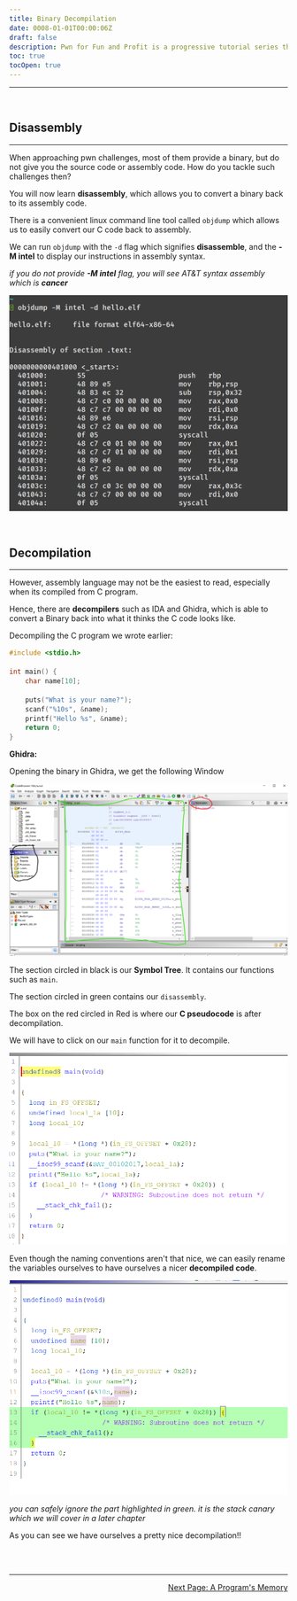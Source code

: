 ```yaml
---
title: Binary Decompilation
date: 0008-01-01T00:00:06Z
draft: false
description: Pwn for Fun and Profit is a progressive tutorial series that aims to be noob-friendly enough for anyone to dive in, and equip them with the skills to come out with substantial knowledge on The Art of Pwn.
toc: true
tocOpen: true
---
```


---

<br>

## Disassembly
---

When approaching pwn challenges, most of them provide a binary, but do not give you the source code or assembly code. How do you tackle such challenges then?

You will now learn **disassembly**, which allows you to convert a binary back to its assembly code.

There is a convenient linux command line tool called `objdump` which allows us to easily convert our C code back to assembly.

We can run `objdump` with the `-d` flag which signifies **disassemble**, and the **-M intel** to display our instructions in assembly syntax.

_if you do not provide **-M intel** flag, you will see AT&T syntax assembly which is **cancer**_

![image](/pwn/images/objdump.png)

<br>

## Decompilation
---

However, assembly language may not be the easiest to read, especially when its compiled from C program.

Hence, there are **decompilers** such as IDA and Ghidra, which is able to convert a Binary back into what it thinks the C code looks like.

Decompiling the C program we wrote earlier:

```c
#include <stdio.h>

int main() {
    char name[10];

    puts("What is your name?");
    scanf("%10s", &name);
    printf("Hello %s", &name);
    return 0;
}
```

**Ghidra:**

Opening the binary in Ghidra, we get the following Window

![image](/pwn/images/ghidra.png)

The section circled in black is our **Symbol Tree**. It contains our functions such as `main`.

The section circled in green contains our ``disassembly``.

The box on the red circled in Red is where our **C pseudocode** is after decompilation.

We will have to click on our `main` function for it to decompile.

![image](/pwn/images/ghidradecom.png)

Even though the naming conventions aren't that nice, we can easily rename the variables ourselves to have ourselves a nicer **decompiled code**.

![image](/pwn/images/ghidradecom2.png)

_you can safely ignore the part highlighted in green. it is the stack canary which we will cover in a later chapter_

As you can see we have ourselves a pretty nice decompilation!!

<br><br>

---

<div style="text-align: right"> <a href="/pwn/innerworkings/memory">Next Page: A Program's Memory</a> </div>

